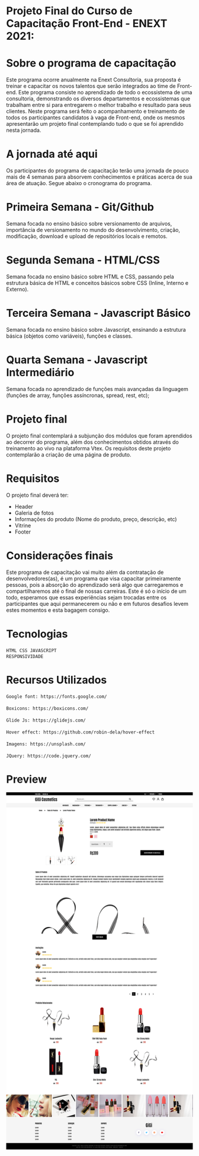 # Projeto Final do Curso de Capacitação Front-End - ENEXT 2021:

# Sobre o programa de capacitação
Este programa ocorre anualmente na Enext Consultoria, sua proposta é treinar e capacitar os novos talentos que serão integrados ao time de Front-end. Este programa consiste no aprendizado de todo o ecossistema de uma consultoria, demonstrando os diversos departamentos e ecossistemas que trabalham entre si para entregarem o melhor trabalho e resultado para seus clientes. Neste programa será feito o acompanhamento e treinamento de todos os participantes candidatos à vaga de Front-end, onde os mesmos apresentarão um projeto final contemplando tudo o que se foi aprendido nesta jornada.

# A jornada até aqui
Os participantes do programa de capacitação terão uma jornada de pouco mais de 4 semanas para absorvem conhecimentos e práticas acerca de sua área de atuação. Segue abaixo o cronograma do programa.

# Primeira Semana - Git/Github
Semana focada no ensino básico sobre versionamento de arquivos, importância de versionamento no mundo do desenvolvimento, criação, modificação, download e upload de repositórios locais e remotos.

# Segunda Semana - HTML/CSS
Semana focada no ensino básico sobre HTML e CSS, passando pela estrutura básica de HTML e conceitos básicos sobre CSS (Inline, Interno e Externo).

# Terceira Semana - Javascript Básico
Semana focada no ensino básico sobre Javascript, ensinando a estrutura básica (objetos como variáveis), funções e classes.

# Quarta Semana - Javascript Intermediário
Semana focada no aprendizado de funções mais avançadas da linguagem (funções de array, funções assíncronas, spread, rest, etc);

# Projeto final
O projeto final contemplará a subjunção dos módulos que foram aprendidos ao decorrer do programa, além dos conhecimentos obtidos através do treinamento ao vivo na plataforma Vtex. Os requisitos deste projeto contemplarão a criação de uma página de produto.

# Requisitos
O projeto final deverá ter:

* Header 
* Galeria de fotos
* Informações do produto (Nome do produto, preço, descrição, etc)
* Vitrine
* Footer 

# Considerações finais
Este programa de capacitação vai muito além da contratação de desenvolvedores(as), é um programa que visa capacitar primeiramente pessoas, pois a absorção do aprendizado será algo que carregaremos e compartilharemos até o final de nossas carreiras. Este é só o início de um todo, esperamos que essas experiências sejam trocadas entre os participantes que aqui permanecerem ou não e em futuros desafios levem estes momentos e esta bagagem consigo.

# Tecnologias

    HTML CSS JAVASCRIPT 
    RESPONSIVIDADE

# Recursos Utilizados

    Google font: https://fonts.google.com/

    Boxicons: https://boxicons.com/

    Glide Js: https://glidejs.com/

    Hover effect: https://github.com/robin-dela/hover-effect

    Imagens: https://unsplash.com/

    JQuery: https://code.jquery.com/

# Preview

![Página com detalhes do produto](https://github.com/MrsRibeiroGabriela/enext-projeto-final/blob/main/img/assets/GiGi%20Cosmetics-product-detail-%20127.0.0.1.png?raw=true)


